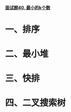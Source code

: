 #### [面试题40. 最小的k个数](https://leetcode-cn.com/problems/zui-xiao-de-kge-shu-lcof/)

# 一、排序

# 二、最小堆

# 三、快排

# 四、二叉搜索树

